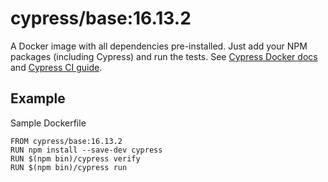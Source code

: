 <!-- WARNING: this file was autogenerated by generate-base-image.js -->
# cypress/base:16.13.2

A Docker image with all dependencies pre-installed.
Just add your NPM packages (including Cypress) and run the tests.
See [Cypress Docker docs](https://on.cypress.io/docker) and
[Cypress CI guide](https://on.cypress.io/ci).

## Example

Sample Dockerfile

```
FROM cypress/base:16.13.2
RUN npm install --save-dev cypress
RUN $(npm bin)/cypress verify
RUN $(npm bin)/cypress run
```

